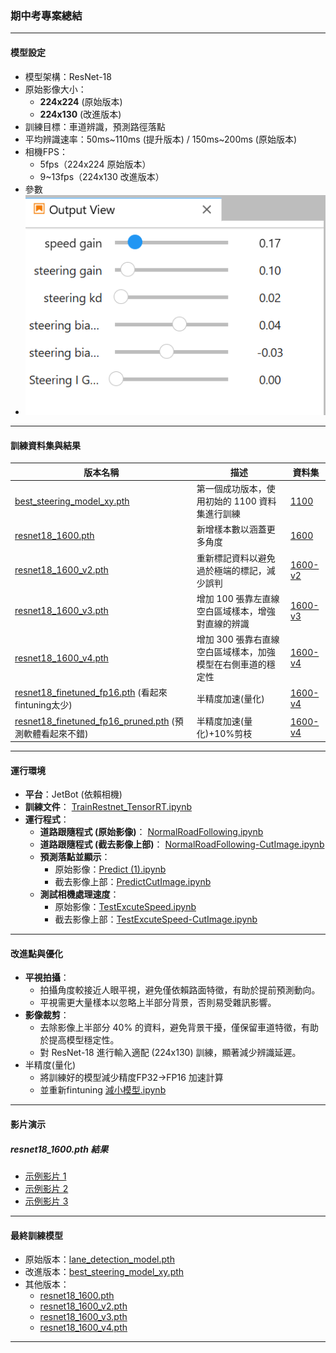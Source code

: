 
### 期中考專案總結

---

#### 模型設定

- 模型架構：ResNet-18
- 原始影像大小：
  - **224x224** (原始版本)
  - **224x130** (改進版本)
- 訓練目標：車道辨識，預測路徑落點
- 平均辨識速率：50ms~110ms (提升版本) / 150ms~200ms (原始版本)
- 相機FPS：
  - 5fps（224x224 原始版本）
  - 9~13fps（224x130 改進版本）
- 參數
- ![image.png](image.png)
---

#### 訓練資料集與結果

| 版本名稱                                                                                                    | 描述                               | 資料集                      |
|---------------------------------------------------------------------------------------------------------|----------------------------------|-----------------------------|
| [best_steering_model_xy.pth](Midterm%2FResult%2Fbest_steering_model_xy.pth)                             | 第一個成功版本，使用初始的 1100 資料集進行訓練       | [1100](Midterm/Train/1100)          |
| [resnet18_1600.pth](Midterm%2FResult%2Fresnet18_1600.pth)                                               | 新增樣本數以涵蓋更多角度                     | [1600](Midterm/Train/1600)          |
| [resnet18_1600_v2.pth](Midterm%2FResult%2Fresnet18_1600_v2.pth)                                         | 重新標記資料以避免過於極端的標記，減少誤判            |    [1600-v2](Midterm%2FTrain%2F1600-v2)     |
| [resnet18_1600_v3.pth](Midterm%2FResult%2Fresnet18_1600_v3.pth)                                         | 增加 100 張靠左直線空白區域樣本，增強對直線的辨識      |    [1600-v3](Midterm%2FTrain%2F1600-v3)     |
| [resnet18_1600_v4.pth](Midterm%2FResult%2Fresnet18_1600_v4.pth)                                         | 增加 300 張靠右直線空白區域樣本，加強模型在右側車道的穩定性 | [1600-v4](Midterm%2FTrain%2F1600-v4)        |
| [resnet18_finetuned_fp16.pth](Midterm%2FResult%2Fresnet18_finetuned_fp16.pth) (看起來fintuning太少)          | 半精度加速(量化)                        |  [1600-v4](Midterm%2FTrain%2F1600-v4)      |
| [resnet18_finetuned_fp16_pruned.pth](Midterm%2FResult%2Fresnet18_finetuned_fp16_pruned.pth) (預測軟體看起來不錯) | 半精度加速(量化)+10%剪枝                  |  [1600-v4](Midterm%2FTrain%2F1600-v4)      |

---

#### 運行環境

- **平台**：JetBot (依賴相機)
- **訓練文件**： [TrainRestnet_TensorRT.ipynb](Midterm/Train/TrainRestnet_TensorRT.ipynb)
- **運行程式**：
  - **道路跟隨程式 (原始影像)**： [NormalRoadFollowing.ipynb](Midterm/Result/ipynb/NormalRoadFollowing.ipynb)
  - **道路跟隨程式 (截去影像上部)**： [NormalRoadFollowing-CutImage.ipynb](Midterm/Result/ipynb/NormalRoadFollowing-CutImage.ipynb)
  - **預測落點並顯示**： 
    - 原始影像：[Predict (1).ipynb](Result/ipynb/Predict%20(1).ipynb)
    - 截去影像上部：[PredictCutImage.ipynb](Result/ipynb/PredictCutImage.ipynb)
  - **測試相機處理速度**：
    - 原始影像：[TestExcuteSpeed.ipynb](Result/ipynb/TestExcuteSpeed.ipynb)
    - 截去影像上部：[TestExcuteSpeed-CutImage.ipynb](Result/ipynb/TestExcuteSpeed-CutImage.ipynb)
---

#### 改進點與優化

- **平視拍攝**：
  - 拍攝角度較接近人眼平視，避免僅依賴路面特徵，有助於提前預測動向。
  - 平視需更大量樣本以忽略上半部分背景，否則易受雜訊影響。
- **影像裁剪**：
  - 去除影像上半部分 40% 的資料，避免背景干擾，僅保留車道特徵，有助於提高模型穩定性。
  - 對 ResNet-18 進行輸入適配 (224x130) 訓練，顯著減少辨識延遲。
- 半精度(量化)
  - 將訓練好的模型減少精度FP32->FP16 加速計算
  - 並重新fintuning [減小模型.ipynb](Midterm%2FTrain%2F%E6%B8%9B%E5%B0%8F%E6%A8%A1%E5%9E%8B.ipynb)
---

#### 影片演示
##### resnet18_1600.pth 結果
- [示例影片 1](https://youtube.com/shorts/N_F7avbfFk4?feature=share)
- [示例影片 2](https://youtube.com/shorts/S1-lvRKiw_E?feature=share)
- [示例影片 3](https://youtube.com/shorts/tDnq7fe2e6c?feature=share)

---

#### 最終訓練模型

- 原始版本：[lane_detection_model.pth](Result/lane_detection_model.pth)
- 改進版本：[best_steering_model_xy.pth](Result/best_steering_model_xy.pth)
- 其他版本：
  - [resnet18_1600.pth](Result/resnet18_1600.pth)
  - [resnet18_1600_v2.pth](Result/resnet18_1600_v2.pth)
  - [resnet18_1600_v3.pth](Result/resnet18_1600_v3.pth)
  - [resnet18_1600_v4.pth](Result/resnet18_1600_v4.pth)

---
